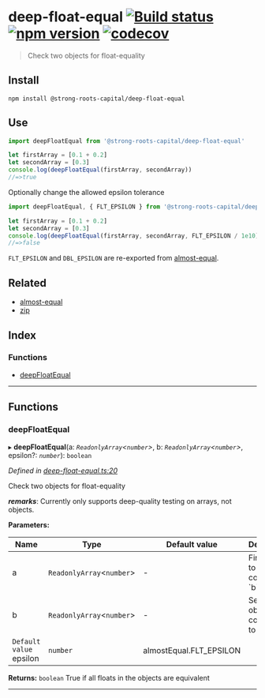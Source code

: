 
deep-float-equal [![Build status](https://travis-ci.org/strong-roots-capital/deep-float-equal.svg?branch=master)](https://travis-ci.org/strong-roots-capital/deep-float-equal) [![npm version](https://img.shields.io/npm/v/@strong-roots-capital/deep-float-equal.svg)](https://npmjs.org/package/@strong-roots-capital/deep-float-equal) [![codecov](https://codecov.io/gh/strong-roots-capital/deep-float-equal/branch/master/graph/badge.svg)](https://codecov.io/gh/strong-roots-capital/deep-float-equal)
===============================================================================================================================================================================================================================================================================================================================================================================================================================================================================================================

> Check two objects for float-equality

Install
-------

```shell
npm install @strong-roots-capital/deep-float-equal
```

Use
---

```typescript
import deepFloatEqual from '@strong-roots-capital/deep-float-equal'

let firstArray = [0.1 + 0.2]
let secondArray = [0.3]
console.log(deepFloatEqual(firstArray, secondArray))
//=>true
```

Optionally change the allowed epsilon tolerance

```typescript
import deepFloatEqual, { FLT_EPSILON } from '@strong-roots-capital/deep-float-equal'

let firstArray = [0.1 + 0.2]
let secondArray = [0.3]
console.log(deepFloatEqual(firstArray, secondArray, FLT_EPSILON / 1e10))
//=>false
```

`FLT_EPSILON` and `DBL_EPSILON` are re-exported from [almost-equal](https://github.com/scijs/almost-equal).

Related
-------

*   [almost-equal](https://github.com/scijs/almost-equal)
*   [zip](https://github.com/strong-roots-capital/zip)

## Index

### Functions

* [deepFloatEqual](#deepfloatequal)

---

## Functions

<a id="deepfloatequal"></a>

###  deepFloatEqual

▸ **deepFloatEqual**(a: *`ReadonlyArray`<`number`>*, b: *`ReadonlyArray`<`number`>*, epsilon?: *`number`*): `boolean`

*Defined in [deep-float-equal.ts:20](https://github.com/strong-roots-capital/deep-float-equal/blob/7788e65/src/deep-float-equal.ts#L20)*

Check two objects for float-equality

*__remarks__*: Currently only supports deep-quality testing on arrays, not objects.

**Parameters:**

| Name | Type | Default value | Description |
| ------ | ------ | ------ | ------ |
| a | `ReadonlyArray`<`number`> | - |  First object to be compared \`b\` |
| b | `ReadonlyArray`<`number`> | - |  Second object to be compared to \`a\` |
| `Default value` epsilon | `number` |  almostEqual.FLT_EPSILON |

**Returns:** `boolean`
True if all floats in the objects are equivalent

___

